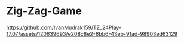 # Zig-Zag-Game
https://github.com/IvanMudrak159/TZ_24Play-17.07/assets/120639693/e208c8e2-6bb6-43eb-91ad-98903ed63129
